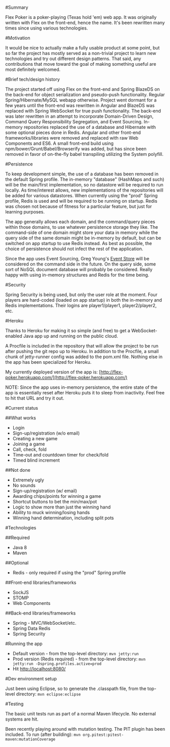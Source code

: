 #Summary

Flex Poker is a poker-playing (Texas hold 'em) web app.  It was originally written with Flex on the front-end, hence the name.  It's been rewritten many times since  using various technologies.

#Motivation

It would be nice to actually make a fully usable product at some point, but so far the project has mostly served as a non-trivial project to learn new technologies and try out different design patterns.  That said, any contributions that move toward the goal of making something useful are most definitely welcomed.

#Brief tech/design history

The project started off using Flex on the front-end and Spring BlazeDS on the back-end for object serialization and pseudo-push functionality.  Regular Spring/Hibernate/MySQL webapp otherwise.  Project went dormant for a few years until the front-end was rewritten in Angular and BlazeDS was replaced with Spring WebSocket for true push functionality.  The back-end was later rewritten in an attempt to incorporate Domain-Driven Design, Command Query Responsibility Segregation, and Event Sourcing.  In-memory repositories replaced the use of a database and Hibernate with some optional pieces done in Redis.  Angular and other front-end frameworks/libraries were removed and replaced with raw Web Components and ES6.  A small front-end build using npm/bower/Grunt/Babel/Browserify was added, but has since been removed in favor of on-the-fly babel transpiling utilizing the System polyfill.

#Persistence

To keep development simple, the use of a database has been removed in the default Spring profile.  The in-memory "database" (HashMaps and such) will be the main/first implementation, so no datastore will be required to run locally.  As time/interest allows, new implementations of the repositories will be added for various datastores.  When currently using the "prod" Spring profile, Redis is used and will be required to be running on startup.  Redis was chosen not because of fitness for a particular feature, but just for learning purposes.

The app generally allows each domain, and the command/query pieces within those domains, to use whatever persistence storage they like.  The command-side of one domain might store your data in memory while the query side of the same domain might be in-memory by default, but can be switched on app startup to use Redis instead.  As best as possible, the choice of persistence should not infect the rest of the application.

Since the app uses Event Sourcing, Greg Young's [Event Store](https://github.com/EventStore/EventStore) will be considered on the command side in the future.  On the query side, some sort of NoSQL document database will probably be considered.  Really happy with using in-memory structures and Redis for the time being.

#Security

Spring Security is being used, but only the user role at the moment.  Four players are hard-coded (loaded on app startup) in both the in-memory and Redis implementations.  Their logins are player1/player1, player2/player2, etc.

#Heroku

Thanks to Heroku for making it so simple (and free) to get a WebSocket-enabled Java app up and running on the public cloud.

A Procfile is included in the repository that will allow the project to be run after pushing the git repo up to Heroku.  In addition to the Procfile, a small chunk of jetty-runner config was added to the pom.xml file.  Nothing else in the app has been specialized for Heroku.

My currently deployed version of the app is: [http://flex-poker.herokuapp.com/](http://flex-poker.herokuapp.com/)

NOTE: Since the app uses in-memory persistence, the entire state of the app is essentially reset after Heroku puts it to sleep from inactivity.  Feel free to hit that URL and try it out.

#Current status

##What works

* Login
* Sign-up/registration (w/o email)
* Creating a new game
* Joining a game
* Call, check, fold
* Time-out and countdown timer for check/fold
* Timed blind increment

##Not done

* Extremely ugly
* No sounds
* Sign-up/registration (w/ email)
* Awarding chips/points for winning a game
* Shortcut buttons to bet the min/max/pot
* Logic to show more than just the winning hand
* Ability to muck winning/losing hands
* Winning hand determination, including split pots

#Technologies

##Required

* Java 8
* Maven

##Optional

* Redis - only required if using the "prod" Spring profile

##Front-end libraries/frameworks

* SockJS
* STOMP
* Web Components

##Back-end libraries/frameworks

* Spring - MVC/WebSocket/etc.
* Spring Data Redis
* Spring Security

#Running the app

* Default version - from the top-level directory: `mvn jetty:run`
* Prod version (Redis required) - from the top-level directory: `mvn jetty:run -Dspring.profiles.active=prod`
* Hit [http://localhost:8080/](http://localhost:8080/)

#Dev environment setup

Just been using Eclipse, so to generate the .classpath file, from the top-level directory: `mvn eclipse:eclipse`

#Testing

The basic unit tests run as part of a normal Maven lifecycle.  No external systems are hit.

Been recently playing around with mutation testing.  The PIT plugin has been included.  To run (after building): `mvn org.pitest:pitest-maven:mutationCoverage`
